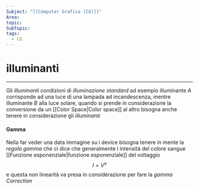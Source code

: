 ```yaml
---
Subject: "[[Computer Grafica (CG)]]"
Area: 
topic: 
SubTopic: 
tags:
  - CG
---
```



# illuminanti
---
Gli _illuminanti_  condizioni di _illuminazione standard_ ad esempio illuminante $A$ corrisponde ad una luce di una lampada ad incandescenza, mentre illuminante $B$ alla luce solare, quando si prende in considerazione la conversione da un [[Color Space|Color space]] al altro bisogna anche tenere in considerazione gli _illuminanti_



#### Gamma
Nella far veder una data immagine su i device bisogna tenere in mente la _regola gamma_ che ci dice che generalmente l intensità del colore sangue [[Funzione esponenziale|funzione esponenziale]] del voltaggio $$I=V^{\gamma}$$e questa non linearità va presa in considerazione per fare la _gamma Correction_

